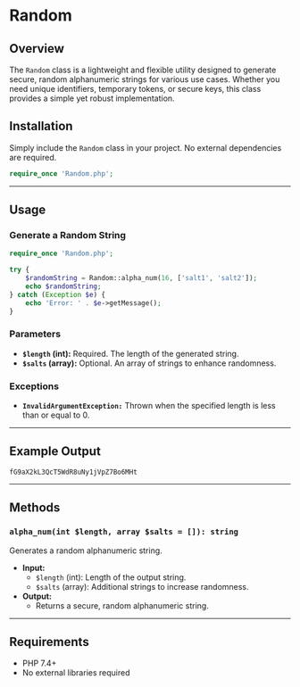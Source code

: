 # Random

## Overview

The `Random` class is a lightweight and flexible utility designed to generate secure, random alphanumeric strings for various use cases. Whether you need unique identifiers, temporary tokens, or secure keys, this class provides a simple yet robust implementation.

## Installation

Simply include the `Random` class in your project. No external dependencies are required.

```php
require_once 'Random.php';
```

---

## Usage

### Generate a Random String

```php
require_once 'Random.php';

try {
    $randomString = Random::alpha_num(16, ['salt1', 'salt2']);
    echo $randomString;
} catch (Exception $e) {
    echo 'Error: ' . $e->getMessage();
}
```

### Parameters
- **`$length` (int):** Required. The length of the generated string.
- **`$salts` (array):** Optional. An array of strings to enhance randomness.

### Exceptions
- **`InvalidArgumentException:`** Thrown when the specified length is less than or equal to 0.

---

## Example Output

```text
fG9aX2kL3QcT5WdR8uNy1jVpZ7Bo6MHt
```

---

## Methods

### `alpha_num(int $length, array $salts = []): string`
Generates a random alphanumeric string.

- **Input:**
  - `$length` (int): Length of the output string.
  - `$salts` (array): Additional strings to increase randomness.
- **Output:**
  - Returns a secure, random alphanumeric string.

---

## Requirements

- PHP 7.4+
- No external libraries required
